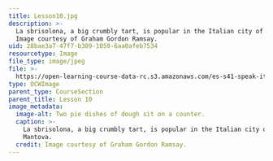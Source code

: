 ```yaml
---
title: Lesson10.jpg
description: >-
  La sbrisolona, a big crumbly tart, is popular in the Italian city of Mantova.
  Image courtesy of Graham Gordon Ramsay.
uid: 28bae3a7-47f7-b309-1059-6aa0afeb7534
resourcetype: Image
file_type: image/jpeg
file: >-
  https://open-learning-course-data-rc.s3.amazonaws.com/es-s41-speak-italian-with-your-mouth-full-spring-2012/28bae3a747f7b30910596aa0afeb7534_Lesson10.jpg
type: OCWImage
parent_type: CourseSection
parent_title: Lesson 10
image_metadata:
  image-alt: Two pie dishes of dough sit on a counter.
  caption: >-
    La sbrisolona, a big crumbly tart, is popular in the Italian city of
    Mantova.
  credit: Image courtesy of Graham Gordon Ramsay.
---
```

